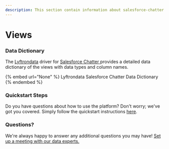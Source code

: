 ```yaml
---
description: This section contain information about salesforce-chatter connector views information
---
```


# Views

### Data Dictionary

The [Lyftrondata](https://www.lyftrondata.com/) driver for [Salesforce Chatter](None/)[ ](https://www.lyftrondata.com/integration/salesforce-chatter/)provides a detailed data dictionary of the views with data types and column names.

{% embed url="None" %}
Lyftrondata Salesforce Chatter Data Dictionary
{% endembed %}

### Quickstart Steps

Do you have questions about how to use the platform? Don't worry; we've got you covered. Simply follow the quickstart instructions [here](../README.md).

### Questions? <a href="#questions" id="questions"></a>

We're always happy to answer any additional questions you may have! [Set up a meeting with our data experts.](https://www.lyftrondata.com/book-a-meeting/)


